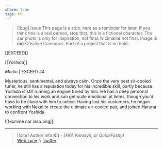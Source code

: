 ```yaml
---
share: true
tags: PG
---
```

> [!bug] Issue
> This page is a stub, here as a reminder for later. If you think this is a real person, stop that, this is a fictional character. The car photo is only for inspiration, not final. Nickname not final. Image is **not** Creative Commons. Part of a project that is on hold.

[[EXCEED]]

[[Yoshida]]

*Merlin* | EXCEED #4

Mysterious, sentimental, and always calm. Once the very best air-cooled tuner, he still has a reputation today for his incredible skill, partly because Yoshida is still running an engine tuned by him. He has a deep personal connection to his work and can get quite emotional at times, though you'd have to be close with him to notice. Having lost his customers, he began working with Nakai to create the ultimate air-cooled pair, and joined Haruna to confront Yoshida.

![[komine car insp.png]]

-----
> [!cite] Author info
> **Kit** - *(AKA Kerosyn, or QuickFastly)*\
> [Web zone](https://kitabe.link) // [Twitter](https://twitter.com/Kerosyn_)